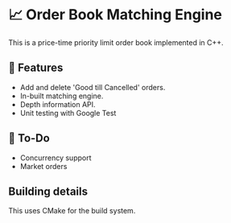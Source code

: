 # 📈 Order Book Matching Engine

This is a price-time priority limit order book implemented in C++.

## 🚀 Features
- Add and delete 'Good till Cancelled' orders.
- In-built matching engine.
- Depth information API.
- Unit testing with Google Test

## 📒 To-Do
- Concurrency support
- Market orders

## Building details
This uses CMake for the build system.
